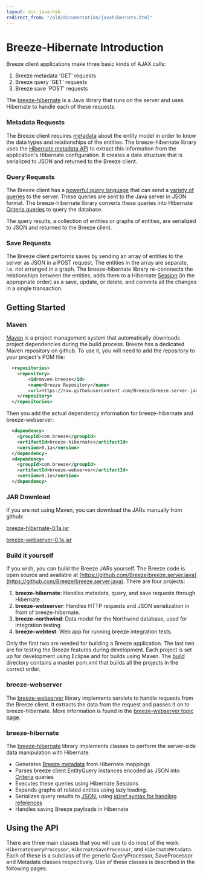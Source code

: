 ```yaml
---
layout: doc-java-hib
redirect_from: "/old/documentation/javahibernate.html"
---
```

# Breeze-Hibernate Introduction

Breeze client applications make three basic kinds of AJAX calls:

   1. Breeze metadata 'GET' requests
   2. Breeze query 'GET' requests
   3. Breeze save 'POST' requests

The [breeze-hibernate](https://github.com/Breeze/breeze.server.java) is a Java library that runs on the server and uses Hibernate to handle each of these requests.

### Metadata Requests

The Breeze client requires [metadata](http://breeze.github.io/doc-js/metadata.html) about the entity model in order to know the data types and relationships of the entities.  The breeze-hibernate library uses the [Hibernate metadata API](http://docs.jboss.org/hibernate/orm/4.3/javadocs/org/hibernate/metadata/package-summary.html) to extract this information from the application's Hibernate configuration. It creates a data structure that is serialized to JSON and returned to the Breeze client. 

### Query Requests

The Breeze client has a [powerful query language](http://breeze.github.io/doc-js/query-using-json.html) that can send a [variety of queries](http://breeze.github.io/doc-js/query-examples.html) to the server.  These queries are sent to the Java server in JSON format.  The breeze-hibernate library converts these queries into Hibernate [Criteria queries](http://docs.jboss.org/hibernate/orm/4.3/manual/en-US/html/ch17.html) to query the database.

The query results, a collection of entities or graphs of entities, are serialized to JSON and returned to the Breeze client.

### Save Requests

The Breeze client performs saves by sending an array of entities to the server as JSON in a POST request.  The entities in the array are separate, i.e. not arranged in a graph. The breeze-hibernate library re-connnects the relationships between the entities, adds them to a Hibernate [Session](http://docs.jboss.org/hibernate/orm/4.3/javadocs/org/hibernate/Session.html) (in the appropriate order) as a save, update, or delete, and commits all the changes in a single transaction.


## Getting Started

### Maven

[Maven](http://maven.apache.org) is a project management system that automatically downloads project dependencies during the build process.  Breeze has a dedicated Maven repository on github.  To use it, you will need to add the repository to your project's POM file:

```XML
  <repositories>
    <repository>
        <id>maven-breeze</id>
        <name>Breeze Repository</name>
        <url>https://raw.githubusercontent.com/Breeze/breeze.server.java/master/maven-repo/</url>
    </repository>
  </repositories>
```

Then you add the actual dependency information for breeze-hibernate and breeze-webserver:

```XML
  <dependency>
	<groupId>com.breeze</groupId>
	<artifactId>breeze-hibernate</artifactId>
	<version>0.1a</version>
  </dependency>
  <dependency>
	<groupId>com.breeze</groupId>
	<artifactId>breeze-webserver</artifactId>
	<version>0.1a</version>
  </dependency>
```

### JAR Download

If you are not using Maven, you can download the JARs manually from github:

[breeze-hibernate-0.1a.jar](https://github.com/Breeze/breeze.server.java/raw/master/maven-repo/com/breeze/breeze-hibernate/0.1a/breeze-hibernate-0.1a.jar)

[breeze-webserver-0.1a.jar](https://github.com/Breeze/breeze.server.java/raw/master/maven-repo/com/breeze/breeze-webserver/0.1a/breeze-webserver-0.1a.jar)

### Build it yourself

If you wish, you can build the Breeze JARs yourself.  The Breeze code is open source and available at [https://github.com/Breeze/breeze.server.java](https://github.com/Breeze/breeze.server.java).  There are four projects:

1. **breeze-hibernate**: Handles metadata, query, and save requests through Hibernate
2. **breeze-webserver**: Handles HTTP requests and JSON serialization in front of breeze-hibernate.
3. **breeze-northwind**: Data model for the Northwind database, used for integration testing
4. **breeze-webtest**: Web app for running breeze integration tests.

Only the first two are needed for building a Breeze application.  The last two are for testing the Breeze features during development.  Each project is set up for development using Eclipse and for builds using Maven.  The [build](https://github.com/Breeze/breeze.server.java/tree/master/build) directory contains a master pom.xml that builds all the projects in the correct order.

### breeze-webserver
The [breeze-webserver](https://github.com/Breeze/breeze.server.java) library implements servlets to handle requests from the Breeze client.  It extracts the data from the request and passes it on to breeze-hibernate. More information is found in the [breeze-webserver topic page](http://breeze.github.io/doc-java-hib/breeze-webserver.html).

### breeze-hibernate

The [breeze-hibernate](https://github.com/Breeze/breeze.server.java) library implements classes to perform the server-side data manipulation with Hibernate.

- Generates [Breeze metadata](http://doc-js/metadata.html) from Hibernate mappings
- Parses breeze client EntityQuery instances encoded as JSON into [Criteria](http://docs.jboss.org/hibernate/core/3.6/javadocs/org/hibernate/Criteria.html) queries
- Executes these queries using Hibernate Sessions
- Expands graphs of related entites using lazy loading.
- Serializes query results to [JSON](http://www.json.org/java/), using [$id/$ref syntax for handling references](https://blogs.oracle.com/sundararajan/entry/a_convention_for_circular_reference)
- Handles saving Breeze payloads in Hibernate


## Using the API

There are three main classes that you will use to do most of the work: `HibernateQueryProcessor`, `HibernateSaveProcessor`, and `HibernateMetadata`.  Each of these is a subclass of the generic QueryProcessor, SaveProcessor and Metadata classes respectively.  Use of these classes is described in the following pages.


